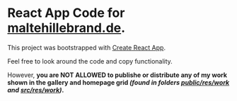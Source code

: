 # React App Code for [maltehillebrand.de](https://maltehillebrand.de/).

This project was bootstrapped with [Create React App](https://github.com/facebook/create-react-app).

Feel free to look around the code and copy functionality.

However, **you are NOT ALLOWED to publishe or distribute any of my work shown in the gallery and homepage grid _(found in folders [public/res/work](public/res/work) and [src/res/work](public/res/work))_.**